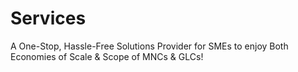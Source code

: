 # Services
A One-Stop, Hassle-Free Solutions Provider for SMEs to enjoy Both Economies of Scale &amp; Scope of MNCs &amp; GLCs!
